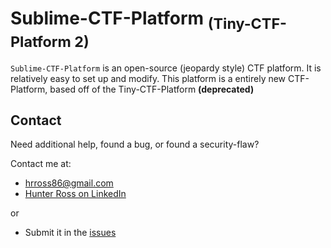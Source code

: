 # Sublime-CTF-Platform <sub>(Tiny-CTF-Platform 2)</sub>

`Sublime-CTF-Platform` is an open-source (jeopardy style) CTF platform. It is relatively easy to set up and modify.  This platform is a entirely new CTF-Platform, based off of the Tiny-CTF-Platform <b>(deprecated)</b>

Contact
-------
Need additional help, found a bug, or found a security-flaw?

Contact me at:
* hrross86@gmail.com
* <a href='https://www.linkedin.com/in/hrross86?trk=profile-badge'>Hunter Ross on LinkedIn</a>

or
* Submit it in the [issues](https://github.com/huner2/Sublime-CTF-Platform/issues) 
